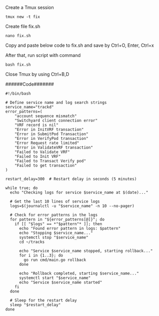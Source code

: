 
Create a Tmux session

```tmux new -t fix```

Create file fix.sh

```nano fix.sh```

Copy and paste below code to fix.sh and save by Ctrl+O, Enter, Ctrl+x

After that, run script with command

```bash fix.sh```

Close Tmux by using Ctrl+B,D

######Code#######
```
#!/bin/bash

# Define service name and log search strings
service_name="trackd"
error_patterns=(
	"account sequence mismatch"
	"Switchyard client connection error"
	"VRF record is nil"
	"Error in InitVRF transaction"
	"Error in SubmitPod Transaction"
	"Error in VerifyPod transaction"
	"Error Request rate limited"
	"Error in ValidateVRF transaction"
	"Failed to Validate VRF"
	"Failed to Init VRF"
	"Failed to Transact Verify pod"
	"Failed to get transaction"
)

restart_delay=300  # Restart delay in seconds (5 minutes)

while true; do
  echo "Checking logs for service $service_name at $(date)..."

  # Get the last 10 lines of service logs
  logs=$(journalctl -u "$service_name" -n 10 --no-pager)

  # Check for error patterns in the logs
  for pattern in "${error_patterns[@]}"; do
    if [[ "$logs" == *"$pattern"* ]]; then
      echo "Found error pattern in logs: $pattern"
      echo "Stopping $service_name..."
      systemctl stop "$service_name"
      cd ~/tracks

      echo "Service $service_name stopped, starting rollback..."
      for i in {1..3}; do
        go run cmd/main.go rollback
      done

      echo "Rollback completed, starting $service_name..."
      systemctl start "$service_name"
      echo "Service $service_name started"
    fi
  done

  # Sleep for the restart delay
  sleep "$restart_delay"
done
```
